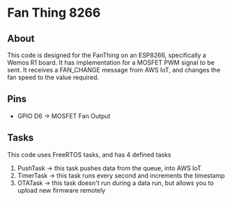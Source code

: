 # Fan Thing 8266

## About
This code is designed for the FanThing on an ESP8266, specifically a Wemos R1 board. It has implementation for a MOSFET PWM signal to be sent. It receives a FAN_CHANGE message from AWS IoT, and changes the fan speed to the value required.

## Pins
- GPIO D6 -> MOSFET Fan Output

## Tasks
This code uses FreeRTOS tasks, and has 4 defined tasks
1. PushTask -> this task pushes data from the queue, into AWS IoT
2. TimerTask -> this task runs every second and increments the timestamp
3. OTATask -> this task doesn't run during a data run, but allows you to upload new firmware remotely